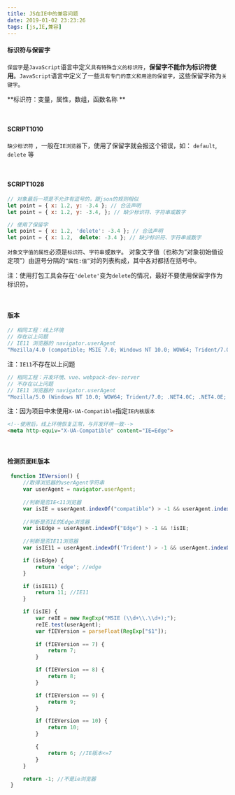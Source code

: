 ```yaml
---
title: JS在IE中的兼容问题
date: 2019-01-02 23:23:26
tags: [js,IE,兼容]
---
```


#### 标识符与保留字

`保留字`是`JavaScript`语言中定义`具有特殊含义的标识符`，**保留字不能作为标识符使用**。`JavaScript`语言中定义了一些`具有专门的意义和用途的保留字`，这些保留字称为`关键字`。

**标识符：变量，属性，数组，函数名称 **  

<br/>

#### SCRIPT1010

`缺少标识符` ，一般在`IE浏览器`下，使用了保留字就会报这个错误，如： `default`, `delete` 等

<br/>

#### SCRIPT1028 

```javascript
// 对象最后一项是不允许有逗号的，跟json的规则相似
let point = { x: 1.2, y: -3.4 }; // 合法声明
let point = { x: 1.2, y: -3.4, }; // 缺少标识符、字符串或数字

// 使用了保留字
let point = { x: 1.2, 'delete': -3.4 }; // 合法声明
let point = { x: 1.2,  delete: -3.4 }; // 缺少标识符、字符串或数字
```

`对象文字值的属性`必须是`标识符`、`字符串`或`数字`。 对象文字值（也称为“对象初始值设定项”）由逗号分隔的`“属性:值”`对的列表构成，其中各对都括在括号中。

注：使用打包工具会存在`'delete'`变为`delete`的情况，最好不要使用保留字作为标识符。

<br/>

#### 版本

```javascript
// 相同工程：线上环境 
// 存在以上问题
// IE11 浏览器的 navigator.userAgent
"Mozilla/4.0 (compatible; MSIE 7.0; Windows NT 10.0; WOW64; Trident/7.0; .NET4.0C; .NET4.0E; .NET CLR 2.0.50727; .NET CLR 3.0.30729; .NET CLR 3.5.30729; Tablet PC 2.0)"
```

注：`IE11`不存在以上问题

```javascript
// 相同工程：开发环境、vue、webpack-dev-server 
// 不存在以上问题
// IE11 浏览器的 navigator.userAgent
"Mozilla/5.0 (Windows NT 10.0; WOW64; Trident/7.0; .NET4.0C; .NET4.0E; .NET CLR 2.0.50727; .NET CLR 3.0.30729; .NET CLR 3.5.30729; Tablet PC 2.0; rv:11.0) like Gecko"
```
注：因为项目中未使用`X-UA-Compatible`指定`IE内核版本` 

```html
<!--使用后，线上环境恢复正常，与开发环境一致-->
<meta http-equiv="X-UA-Compatible" content="IE=Edge">
```

<br/>

<!--more-->

#### 检测页面IE版本

```javascript
 function IEVersion() {
     //取得浏览器的userAgent字符串  
     var userAgent = navigator.userAgent;
     
     //判断是否IE<11浏览器  
     var isIE = userAgent.indexOf("compatible") > -1 && userAgent.indexOf("MSIE") > -1; 
     
     //判断是否IE的Edge浏览器
     var isEdge = userAgent.indexOf("Edge") > -1 && !isIE; 
     
     //判断是否IE11浏览器  
     var isIE11 = userAgent.indexOf('Trident') > -1 && userAgent.indexOf("rv:11.0") > -1;

     if (isEdge) {
         return 'edge'; //edge
     }

     if (isIE11) {
         return 11; //IE11  
     }

     if (isIE) {
         var reIE = new RegExp("MSIE (\\d+\\.\\d+);");
         reIE.test(userAgent);
         var fIEVersion = parseFloat(RegExp["$1"]);
         
         if (fIEVersion == 7) {
             return 7;
         }

         if (fIEVersion == 8) {
             return 8;
         }

         if (fIEVersion == 9) {
             return 9;
         }

         if (fIEVersion == 10) {
             return 10;
         }

         {
             return 6; //IE版本<=7
         }
     }

     return -1; //不是ie浏览器
 }
```

<br/>